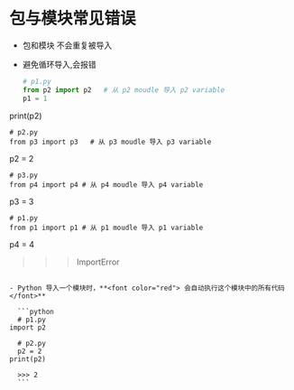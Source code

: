 # 包与模块常见错误

- 包和模块 不会重复被导入
- 避免循环导入,会报错
  
    ```python
    # p1.py
    from p2 import p2   # 从 p2 moudle 导入 p2 variable
    p1 = 1
print(p2)
    
    # p2.py
    from p3 import p3   # 从 p3 moudle 导入 p3 variable
p2 = 2
    
    # p3.py
    from p4 import p4 # 从 p4 moudle 导入 p4 variable
p3 = 3
    
    # p1.py
    from p1 import p1 # 从 p1 moudle 导入 p1 variable
p4 = 4
    
>>> ImportError
  ```
  
- Python 导入一个模块时，**<font color="red"> 会自动执行这个模块中的所有代码</font>**

    ```python
    # p1.py
import p2
    
    # p2.py
    p2 = 2
print(p2)
    
    >>> 2
    ```